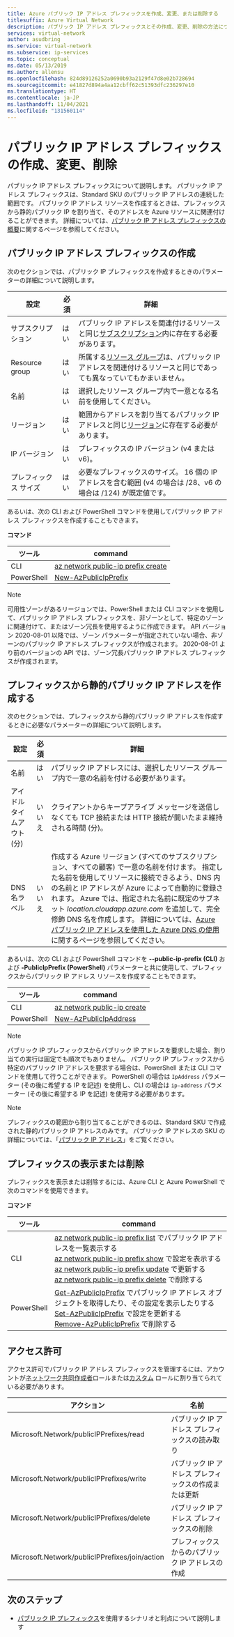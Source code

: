 ```yaml
---
title: Azure パブリック IP アドレス プレフィックスを作成、変更、または削除する
titlesuffix: Azure Virtual Network
description: パブリック IP アドレス プレフィックスとその作成、変更、削除の方法について説明します。
services: virtual-network
author: asudbring
ms.service: virtual-network
ms.subservice: ip-services
ms.topic: conceptual
ms.date: 05/13/2019
ms.author: allensu
ms.openlocfilehash: 824d89126252a0690b93a2129f47d8e02b728694
ms.sourcegitcommit: e41827d894a4aa12cbff62c51393dfc236297e10
ms.translationtype: HT
ms.contentlocale: ja-JP
ms.lasthandoff: 11/04/2021
ms.locfileid: "131560114"
---
```

# <a name="create-change-or-delete-a-public-ip-address-prefix"></a>パブリック IP アドレス プレフィックスの作成、変更、削除

パブリック IP アドレス プレフィックスについて説明します。 パブリック IP アドレス プレフィックスは、Standard SKU のパブリック IP アドレスの連続した範囲です。  パブリック IP アドレス リソースを作成するときは、プレフィックスから静的パブリック IP を割り当て、そのアドレスを Azure リソースに関連付けることができます。 詳細については、[パブリック IP アドレス プレフィックスの概要](public-ip-address-prefix.md)に関するページを参照してください。

## <a name="create-a-public-ip-address-prefix"></a>パブリック IP アドレス プレフィックスの作成

次のセクションでは、パブリック IP プレフィックスを作成するときのパラメーターの詳細について説明します。

   |設定|必須|詳細|
   |---|---|---|
   |サブスクリプション|はい|パブリック IP アドレスを関連付けるリソースと同じ[サブスクリプション](../../azure-glossary-cloud-terminology.md?toc=%2fazure%2fvirtual-network%2ftoc.json#subscription)内に存在する必要があります。|
   |Resource group|はい|所属する[リソース グループ](../../azure-glossary-cloud-terminology.md?toc=%2fazure%2fvirtual-network%2ftoc.json#resource-group)は、パブリック IP アドレスを関連付けるリソースと同じであっても異なっていてもかまいません。|
   |名前|はい|選択したリソース グループ内で一意となる名前を使用してください。|
   |リージョン|はい|範囲からアドレスを割り当てるパブリック IP アドレスと同じ[リージョン](https://azure.microsoft.com/regions)に存在する必要があります。|
   |IP バージョン|はい| プレフィックスの IP バージョン (v4 または v6)。
   |プレフィックス サイズ|はい| 必要なプレフィックスのサイズ。 16 個の IP アドレスを含む範囲 (v4 の場合は /28、v6 の場合は /124) が既定値です。

あるいは、次の CLI および PowerShell コマンドを使用してパブリック IP アドレス プレフィックスを作成することもできます。

**コマンド**

|ツール|command|
|---|---|
|CLI|[az network public-ip prefix create](/cli/azure/network/public-ip/prefix#az_network_public_ip_prefix_create)|
|PowerShell|[New-AzPublicIpPrefix](/powershell/module/az.network/new-azpublicipprefix)|

>[!NOTE]
>可用性ゾーンがあるリージョンでは、PowerShell または CLI コマンドを使用して、パブリック IP アドレス プレフィックスを、非ゾーンとして、特定のゾーンに関連付けて、またはゾーン冗長を使用するように作成できます。  API バージョン 2020-08-01 以降では、ゾーン パラメーターが指定されていない場合、非ゾーンのパブリック IP アドレス プレフィックスが作成されます。 2020-08-01 より前のバージョンの API では、ゾーン冗長パブリック IP アドレス プレフィックスが作成されます。 

## <a name="create-a-static-public-ip-address-from-a-prefix"></a>プレフィックスから静的パブリック IP アドレスを作成する

次のセクションでは、プレフィックスから静的パブリック IP アドレスを作成するときに必要なパラメーターの詳細について説明します。

   |設定|必須|詳細|
   |---|---|---|
   |名前|はい|パブリック IP アドレスには、選択したリソース グループ内で一意の名前を付ける必要があります。|
   |アイドル タイムアウト (分)|いいえ|クライアントからキープアライブ メッセージを送信しなくても TCP 接続または HTTP 接続が開いたまま維持される時間 (分)。 |
   |DNS 名ラベル|いいえ|作成する Azure リージョン (すべてのサブスクリプション、すべての顧客) で一意の名前を付けます。 指定した名前を使用してリソースに接続できるよう、DNS 内の名前と IP アドレスが Azure によって自動的に登録されます。 Azure では、指定された名前に既定のサブネット *location.cloudapp.azure.com* を追加して、完全修飾 DNS 名を作成します。 詳細については、[Azure パブリック IP アドレスを使用した Azure DNS の使用](../../dns/dns-custom-domain.md?toc=%2fazure%2fvirtual-network%2ftoc.json#public-ip-address)に関するページを参照してください。|

あるいは、次の CLI および PowerShell コマンドを **--public-ip-prefix (CLI)** および **-PublicIpPrefix (PowerShell)** パラメーターと共に使用して、プレフィックスからパブリック IP アドレス リソースを作成することもできます。 

|ツール|command|
|---|---|
|CLI|[az network public-ip create](/cli/azure/network/public-ip#az_network_public_ip_create)|
|PowerShell|[New-AzPublicIpAddress](/powershell/module/az.network/new-azpublicipaddress)|

>[!NOTE]
>パブリック IP プレフィックスからパブリック IP アドレスを要求した場合、割り当ての実行は固定でも順次でもありません。 パブリック IP プレフィックスから特定のパブリック IP アドレスを要求する場合は、PowerShell または CLI コマンドを使用して行うことができます。  PowerShell の場合は `IpAddress` パラメーター (その後に希望する IP を記述) を使用し、CLI の場合は `ip-address` パラメーター (その後に希望する IP を記述) を使用する必要があります。

>[!NOTE]
>プレフィックスの範囲から割り当てることができるのは、Standard SKU で作成された静的パブリック IP アドレスのみです。 パブリック IP アドレスの SKU の詳細については、「[パブリック IP アドレス](public-ip-addresses.md#public-ip-addresses)」をご覧ください。

## <a name="view-or-delete-a-prefix"></a>プレフィックスの表示または削除

プレフィックスを表示または削除するには、Azure CLI と Azure PowerShell で次のコマンドを使用できます。

**コマンド**

|ツール|command|
|---|---|
|CLI|[az network public-ip prefix list](/cli/azure/network/public-ip/prefix#az_network_public_ip_prefix_list) でパブリック IP アドレスを一覧表示する<br>[az network public-ip prefix show](/cli/azure/network/public-ip/prefix#az_network_public_ip_prefix_show) で設定を表示する<br> [az network public-ip prefix update](/cli/azure/network/public-ip/prefix#az_network_public_ip_prefix_update) で更新する<br>[az network public-ip prefix delete](/cli/azure/network/public-ip/prefix#az_network_public_ip_prefix_delete) で削除する|
|PowerShell|[Get-AzPublicIpPrefix](/powershell/module/az.network/get-azpublicipprefix) でパブリック IP アドレス オブジェクトを取得したり、その設定を表示したりする<br>[Set-AzPublicIpPrefix](/powershell/module/az.network/set-azpublicipprefix) で設定を更新する<br> [Remove-AzPublicIpPrefix](/powershell/module/az.network/remove-azpublicipprefix) で削除する|

## <a name="permissions"></a>アクセス許可

アクセス許可でパブリック IP アドレス プレフィックスを管理するには、アカウントが[ネットワーク共同作成者](../../role-based-access-control/built-in-roles.md?toc=%2fazure%2fvirtual-network%2ftoc.json#network-contributor)ロールまたは[カスタム](../../role-based-access-control/custom-roles.md?toc=%2fazure%2fvirtual-network%2ftoc.json) ロールに割り当てられている必要があります。 

| アクション                                                            | 名前                                                           |
| ---------                                                         | -------------                                                  |
| Microsoft.Network/publicIPPrefixes/read                           | パブリック IP アドレス プレフィックスの読み取り                                |
| Microsoft.Network/publicIPPrefixes/write                          | パブリック IP アドレス プレフィックスの作成または更新                    |
| Microsoft.Network/publicIPPrefixes/delete                         | パブリック IP アドレス プレフィックスの削除                              |
|Microsoft.Network/publicIPPrefixes/join/action                     | プレフィックスからのパブリック IP アドレスの作成 |

## <a name="next-steps"></a>次のステップ

- [パブリック IP プレフィックス](public-ip-address-prefix.md)を使用するシナリオと利点について説明します
